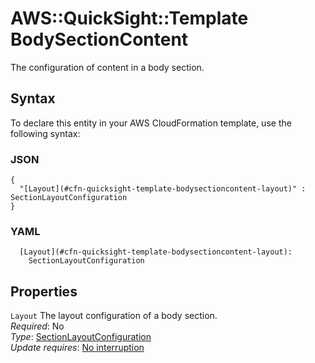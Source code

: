 # AWS::QuickSight::Template BodySectionContent<a name="aws-properties-quicksight-template-bodysectioncontent"></a>

The configuration of content in a body section\.

## Syntax<a name="aws-properties-quicksight-template-bodysectioncontent-syntax"></a>

To declare this entity in your AWS CloudFormation template, use the following syntax:

### JSON<a name="aws-properties-quicksight-template-bodysectioncontent-syntax.json"></a>

```
{
  "[Layout](#cfn-quicksight-template-bodysectioncontent-layout)" : SectionLayoutConfiguration
}
```

### YAML<a name="aws-properties-quicksight-template-bodysectioncontent-syntax.yaml"></a>

```
  [Layout](#cfn-quicksight-template-bodysectioncontent-layout):
    SectionLayoutConfiguration
```

## Properties<a name="aws-properties-quicksight-template-bodysectioncontent-properties"></a>

`Layout` <a name="cfn-quicksight-template-bodysectioncontent-layout"></a>
The layout configuration of a body section\.  
_Required_: No  
_Type_: [SectionLayoutConfiguration](aws-properties-quicksight-template-sectionlayoutconfiguration.md)  
_Update requires_: [No interruption](https://docs.aws.amazon.com/AWSCloudFormation/latest/UserGuide/using-cfn-updating-stacks-update-behaviors.html#update-no-interrupt)
